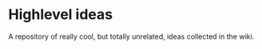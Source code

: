 # Highlevel ideas

A repository of really cool, but totally unrelated, ideas collected in the wiki.

